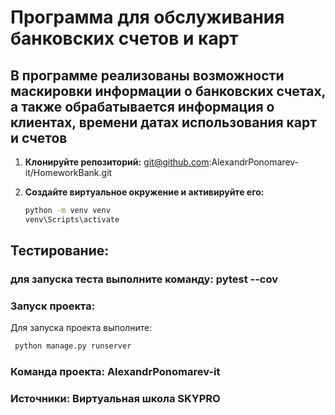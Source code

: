 # Программа для обслуживания банковских счетов и карт

## В программе реализованы возможности маскировки информации о банковских счетах, а также обрабатывается информация о клиентах, времени датах использования карт и счетов

1. **Клонируйте репозиторий:**
        git@github.com:AlexandrPonomarev-it/HomeworkBank.git

2. **Создайте виртуальное окружение и активируйте его:**
    ```sh
    python -m venv venv
    venv\Scripts\activate
    ```
## Тестирование:
### для запуска теста выполните команду: pytest --cov
    

### Запуск проекта:

Для запуска проекта выполните:
```sh
 python manage.py runserver    
```

### Команда проекта: AlexandrPonomarev-it

### Источники: Виртуальная школа SKYPRO